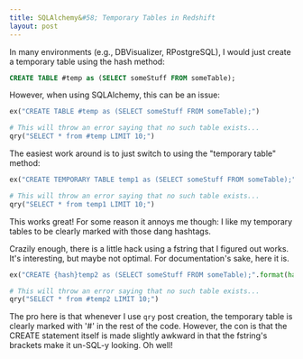```yaml
---
title: SQLAlchemy&#58; Temporary Tables in Redshift
layout: post
---
```


In many environments (e.g., DBVisualizer, RPostgreSQL), I would just create a temporary table
using the hash method:
```sql
CREATE TABLE #temp as (SELECT someStuff FROM someTable);
```

However, when using SQLAlchemy, this can be an issue:
```python
ex("CREATE TABLE #temp as (SELECT someStuff FROM someTable);")

# This will throw an error saying that no such table exists...
qry("SELECT * from #temp LIMIT 10;")
```

The easiest work around is to just switch to using the "temporary table" method:
```python
ex("CREATE TEMPORARY TABLE temp1 as (SELECT someStuff FROM someTable);")

# This will throw an error saying that no such table exists...
qry("SELECT * from temp1 LIMIT 10;")
```

This works great! For some reason it annoys me though: I like my temporary tables
to be clearly marked with those dang hashtags.

Crazily enough, there is a little hack using a fstring that I figured out works. It's
interesting, but maybe not optimal.  For documentation's sake, here it is.

```python
ex("CREATE {hash}temp2 as (SELECT someStuff FROM someTable);".format(hash='#')

# This will throw an error saying that no such table exists...
qry("SELECT * from #temp2 LIMIT 10;")
```

The pro here is that whenever I use `qry` post creation, the temporary table is
clearly marked with '#' in the rest of the code.  However, the con is that
the CREATE statement itself is made slightly awkward in that the fstring's
brackets make it un-SQL-y looking.  Oh well!  

